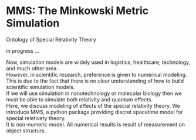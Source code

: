 # MMS: The Minkowski Metric Simulation
Ontology of Special Relativity Theory

in progress ...  
   
   
Now, simulation models are widely used in logistics, healthcare, technology, and much other area.  
However, in scientific research, preference is given to numerical modeling. This is due to the fact that there is no clear understanding of how to build scientific simulation models.  
If we will use simulation in nanotechnology or molecular biology then we must be able to simulate both relativity and quantum effects.  
Here, we discuss modeling of effects of the special relativity theory.
We introduce MMS, a python package providing discret spacetime model for special reletivety theory.  
It is non-numeric model. All numerical results is result of measurement on object structurs.  
